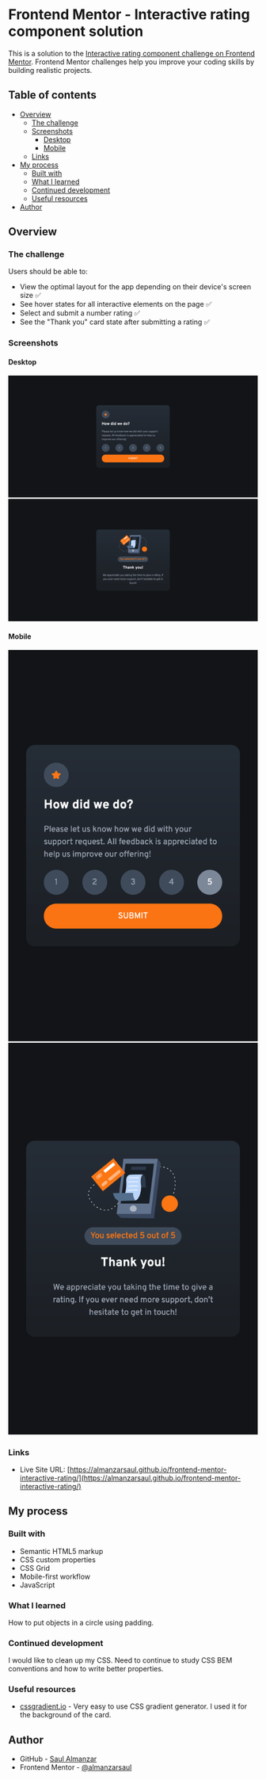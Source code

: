 # Frontend Mentor - Interactive rating component solution

This is a solution to the [Interactive rating component challenge on Frontend Mentor](https://www.frontendmentor.io/challenges/interactive-rating-component-koxpeBUmI). Frontend Mentor challenges help you improve your coding skills by building realistic projects.

## Table of contents

- [Overview](#overview)
  - [The challenge](#the-challenge)
  - [Screenshots](#screenshots)
    - [Desktop](#desktop)
    - [Mobile](#mobile)
  - [Links](#links)
- [My process](#my-process)
  - [Built with](#built-with)
  - [What I learned](#what-i-learned)
  - [Continued development](#continued-development)
  - [Useful resources](#useful-resources)
- [Author](#author)

## Overview

### The challenge

Users should be able to:

- View the optimal layout for the app depending on their device's screen size ✅
- See hover states for all interactive elements on the page ✅
- Select and submit a number rating ✅
- See the "Thank you" card state after submitting a rating ✅

### Screenshots

#### Desktop

![](./solutions/desktop-rate.png)
![](./solutions/desktop-thank-you.png)

#### Mobile

![](./solutions/mobile-rate.png)
![](./solutions/mobile-thank-you.png)

### Links

- Live Site URL: [https://almanzarsaul.github.io/frontend-mentor-interactive-rating/](https://almanzarsaul.github.io/frontend-mentor-interactive-rating/)

## My process

### Built with

- Semantic HTML5 markup
- CSS custom properties
- CSS Grid
- Mobile-first workflow
- JavaScript

### What I learned

How to put objects in a circle using padding.

### Continued development

I would like to clean up my CSS. Need to continue to study CSS BEM conventions and how to write better properties.

### Useful resources

- [cssgradient.io](https://cssgradient.io/) - Very easy to use CSS gradient generator. I used it for the background of the card.

## Author

- GitHub - [Saul Almanzar](https://www.github.com/almanzarsaul)
- Frontend Mentor - [@almanzarsaul](https://www.frontendmentor.io/profile/almanzarsaul)
